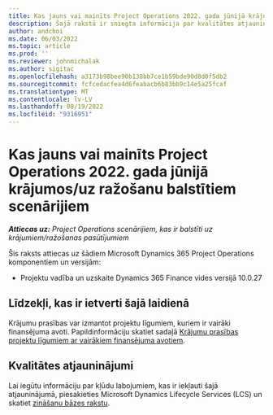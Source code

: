 ```yaml
---
title: Kas jauns vai mainīts Project Operations 2022. gada jūnijā krājumos/uz ražošanu balstītiem scenārijiem
description: Šajā rakstā ir sniegta informācija par kvalitātes atjauninājumiem, kas ir pieejami 2022. gada jūnija projekta operāciju laidienā krājumos/uz ražošanu balstītiem scenārijiem.
author: andchoi
ms.date: 06/03/2022
ms.topic: article
ms.prod: ''
ms.reviewer: johnmichalak
ms.author: sigitac
ms.openlocfilehash: a3173b98bee90b138bb7ce1b59bde90d8d0f5db2
ms.sourcegitcommit: fcfcedacfea4d6feabacb6b83bb9c14e5a25fcaf
ms.translationtype: MT
ms.contentlocale: lv-LV
ms.lasthandoff: 08/19/2022
ms.locfileid: "9316951"
---
```

# <a name="whats-new-or-changed-in-project-operations-june-2022-for-stockedproduction-based-scenarios"></a>Kas jauns vai mainīts Project Operations 2022. gada jūnijā krājumos/uz ražošanu balstītiem scenārijiem

_**Attiecas uz:** Project Operations scenārijiem, kas ir balstīti uz krājumiem/ražošanas pasūtījumiem_

Šis raksts attiecas uz šādiem Microsoft Dynamics 365 Project Operations komponentiem un versijām:

- Projektu vadība un uzskaite Dynamics 365 Finance vides versijā 10.0.27

## <a name="features-included-in-this-release"></a>Līdzekļi, kas ir ietverti šajā laidienā

Krājumu prasības var izmantot projektu līgumiem, kuriem ir vairāki finansējuma avoti. Papildinformāciju skatiet sadaļā [Krājumu prasības projektu līgumiem ar vairākiem finansējuma avotiem](../multiple-funding-sources-item-req.md).

## <a name="quality-updates"></a>Kvalitātes atjauninājumi

Lai iegūtu informāciju par kļūdu labojumiem, kas ir iekļauti šajā atjauninājumā, piesakieties Microsoft Dynamics Lifecycle Services (LCS) un skatiet [zināšanu bāzes rakstu](https://fix.lcs.dynamics.com/Issue/Details?bugId=673271).
